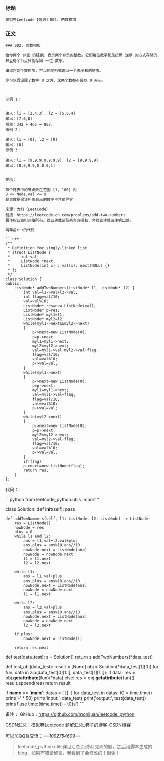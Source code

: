 ### 标题

```
模拟卷Leetcode【普通】002. 两数相加
```



### 正文

```
### 002. 两数相加

给你两个 非空 的链表，表示两个非负的整数。它们每位数字都是按照 逆序 的方式存储的，并且每个节点只能存储 一位 数字。

请你将两个数相加，并以相同形式返回一个表示和的链表。

你可以假设除了数字 0 之外，这两个数都不会以 0 开头。

 

示例 1：


输入：l1 = [2,4,3], l2 = [5,6,4]
输出：[7,0,8]
解释：342 + 465 = 807.
示例 2：

输入：l1 = [0], l2 = [0]
输出：[0]
示例 3：

输入：l1 = [9,9,9,9,9,9,9], l2 = [9,9,9,9]
输出：[8,9,9,9,0,0,0,1]
 

提示：

每个链表中的节点数在范围 [1, 100] 内
0 <= Node.val <= 9
题目数据保证列表表示的数字不含前导零

来源：力扣（LeetCode）
链接：https://leetcode-cn.com/problems/add-two-numbers
著作权归领扣网络所有。商业转载请联系官方授权，非商业转载请注明出处。

两年前c++的代码

```c++
/**
 * Definition for singly-linked list.
 * struct ListNode {
 *     int val;
 *     ListNode *next;
 *     ListNode(int x) : val(x), next(NULL) {}
 * };
 */
class Solution {
public:
    ListNode* addTwoNumbers(ListNode* l1, ListNode* l2) {
        int val=l1->val+l2->val;
        int flag=val/10;
        val=val%10;
        ListNode* res=new ListNode(val);
        ListNode* p=res;
        ListNode* myl1=l1;
        ListNode* myl2=l2;
        while(myl1->next&&myl2->next)
        {
            p->next=new ListNode(0);
            p=p->next;
            myl1=myl1->next;
            myl2=myl2->next;
            val=myl1->val+myl2->val+flag;
            flag=val/10;
            val=val%10;
            p->val=val;
        }
        while(myl1->next)
        {
            p->next=new ListNode(0);
            p=p->next;
            myl1=myl1->next;
            val=myl1->val+flag;
            flag=val/10;
            val=val%10;
            p->val=val;
        }
        while(myl2->next)
        {
            p->next=new ListNode(0);
            p=p->next;
            myl2=myl2->next;
            val=myl2->val+flag;
            flag=val/10;
            val=val%10;
            p->val=val;
        }
        if(flag)
        p->next=new ListNode(flag);
        return res;
    }
};
```




代码：

​```python
from leetcode_python.utils import *


class Solution:
    def __init__(self):
        pass

    def addTwoNumbers(self, l1: ListNode, l2: ListNode) -> ListNode:
        res = ListNode()
        nowNode = res
        plus = 0
        while l1 and l2:
            ans = l1.val+l2.val+plus
            ans,plus = ans%10,ans//10
            nowNode.next = ListNode(ans)
            nowNode = nowNode.next
            l1 = l1.next
            l2 = l2.next

        while l1:
            ans = l1.val+plus
            ans,plus = ans%10,ans//10
            nowNode.next = ListNode(ans)
            nowNode = nowNode.next
            l1 = l1.next

        while l2:
            ans = l2.val+plus
            ans,plus = ans%10,ans//10
            nowNode.next = ListNode(ans)
            nowNode = nowNode.next
            l2 = l2.next

        if plus:
            nowNode.next = ListNode(1)

        return res.next


def test(data_test):
    s = Solution()
    return s.addTwoNumbers(*data_test)


def test_obj(data_test):
    result = [None]
    obj = Solution(*data_test[1][0])
    for fun, data in zip(data_test[0][1::], data_test[1][1::]):
        if data:
            res = obj.__getattribute__(fun)(*data)
        else:
            res = obj.__getattribute__(fun)()
        result.append(res)
    return result


if __name__ == '__main__':
    datas = [
        [],
    ]
    for data_test in datas:
        t0 = time.time()
        print('-' * 50)
        print('input:', data_test)
        print('output:', test(data_test))
        print(f'use time:{time.time() - t0}s')
​```

备注：
GitHub：[https://github.com/monijuan/leetcode_python ](https://github.com/monijuan/leetcode_python)

CSDN汇总：[模拟卷Leetcode 题解汇总_卷子的博客-CSDN博客](https://blog.csdn.net/qq_34451909/article/details/120968335)

可以加QQ群交流：==*1092754609*==

> leetcode_python.utils详见汇总页说明
> 先刷的题，之后用脚本生成的blog，如果有错请留言，我看到了会修改的！谢谢！

```
    